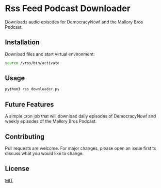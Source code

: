 # Rss Feed Podcast Downloader

Downloads audio episodes for DemocracyNow! and the Mallory Bros Podcast.

## Installation

Download files and start virtual environment:

```bash
source /vrss/bin/activate
```

## Usage

```bash
python3 rss_downloader.py 
```

## Future Features
A simple cron job that will download daily episodes of DemocracyNow! and weekly episodes of the Mallory Bros Podcast.

## Contributing

Pull requests are welcome. For major changes, please open an issue first
to discuss what you would like to change.

## License

[MIT](https://choosealicense.com/licenses/mit/)

